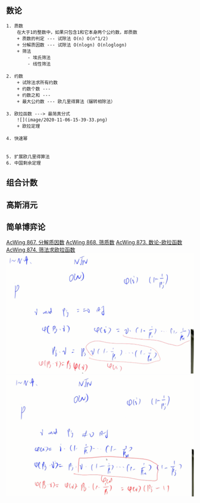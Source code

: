 ## 数论
    1. 质数
        在大于1的整数中，如果只包含1和它本身两个公约数，即质数
        + 质数的判定 --- 试除法 O(n) O(n^1/2)
        + 分解质因数 --- 试除法 O(nlogn) O(nloglogn)
        + 筛法
            - 埃氏筛法
            - 线性筛法

    2. 约数
        + 试除法求所有约数 
        + 约数个数 --- 
        + 约数之和 ---
        + 最大公约数 --- 欧几里得算法（辗转相除法）

    3. 欧拉函数 ---> 最简真分式
        ![](image/2020-11-06-15-39-33.png)
        + 欧拉定理

    4. 快速幂
        

    5. 扩展欧几里得算法
    6. 中国剩余定理
## 组合计数
## 高斯消元
## 简单博弈论

[AcWing 867. 分解质因数](https://www.acwing.com/solution/content/18444/)
[AcWing 868. 筛质数](https://www.acwing.com/solution/content/12792/)
[AcWing 873. 数论-欧拉函数](https://www.acwing.com/solution/content/21569/)
[AcWing 874. 筛法求欧拉函数](https://www.acwing.com/solution/content/3952/)
![](image/2020-11-06-16-09-01.png)
![](image/2020-11-06-16-25-35.png)